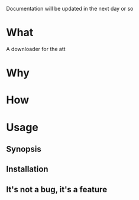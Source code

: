 Documentation will be updated in the next day or so

# What

A downloader for the att

# Why

# How

# Usage

## Synopsis

## Installation

## It's not a bug, it's a feature


